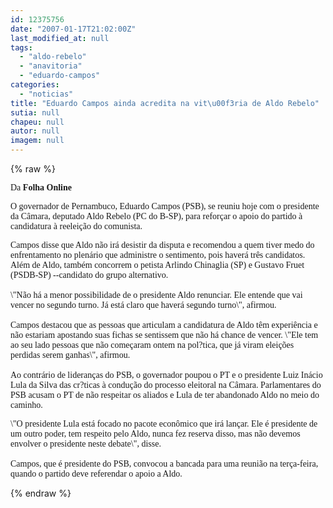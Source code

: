```yaml
---
id: 12375756
date: "2007-01-17T21:02:00Z"
last_modified_at: null
tags:
  - "aldo-rebelo"
  - "anavitoria"
  - "eduardo-campos"
categories:
  - "noticias"
title: "Eduardo Campos ainda acredita na vit\u00f3ria de Aldo Rebelo"
sutia: null
chapeu: null
autor: null
imagem: null
---
```

{% raw %}
<p><P><FONT face=Verdana>Da<STRONG> Folha Online</STRONG></FONT></P></p>
<p><P><FONT face=Verdana>O governador de Pernambuco, Eduardo Campos (PSB), se reuniu hoje com o presidente da Câmara, deputado Aldo Rebelo (PC do B-SP), para reforçar o apoio do partido à candidatura à reeleição do comunista. </FONT></P></p>
<p><P><FONT face=Verdana>Campos disse que Aldo não irá desistir da disputa e recomendou a quem tiver medo do enfrentamento no plenário que administre o sentimento, pois haverá três candidatos. Além de Aldo, também concorrem o petista Arlindo Chinaglia (SP) e Gustavo Fruet (PSDB-SP) --candidato do grupo alternativo.<BR><BR>\"Não há a menor possibilidade de o presidente Aldo renunciar. Ele entende que vai vencer no segundo turno. Já está claro que haverá segundo turno\", afirmou. <BR><BR>Campos destacou que as pessoas que articulam a candidatura de Aldo têm experiência e não estariam apostando suas fichas se sentissem que não há chance de vencer. \"Ele tem ao seu lado pessoas que não começaram ontem na pol?tica, que já viram eleições perdidas serem ganhas\", afirmou. <BR><BR>Ao contrário de lideranças do PSB, o governador poupou o PT e o presidente Luiz Inácio Lula da Silva das cr?ticas à condução do processo eleitoral na Câmara. Parlamentares do PSB acusam o PT de não respeitar os aliados e Lula de ter abandonado Aldo no meio do caminho. </FONT></P></p>
<p><P><FONT face=Verdana>\"O presidente Lula está focado no pacote econômico que irá lançar. Ele é presidente de um outro poder, tem respeito pelo Aldo, nunca fez reserva disso, mas não devemos envolver o presidente neste debate\", disse. <BR><BR>Campos, que é presidente do PSB, convocou a bancada para uma reunião na terça-feira, quando o partido deve referendar o apoio a Aldo.<BR></P></FONT> </p>
{% endraw %}